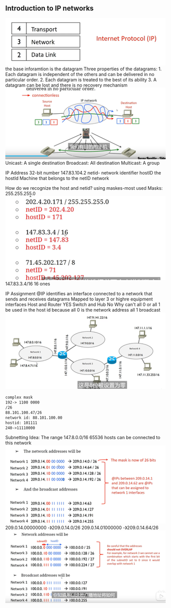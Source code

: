 ## Introduction to IP networks

![alt text](image.png)
the base inforamtion is the datagram
Three properties of the datagrams: 1. Each datagram is independent of the others and can be delivered in no particular order. 2. Each datagram is treated to the best of its ability 3. A datagram can be lost and there is no recovery mechanism
![alt text](image-1.png)
Unicast: A single destination
Broadcast: All destination
Multicast: A group

IP Address
32-bit number
147.83.104.2
netid- network identifier
hostID the hostId Machine that belongs to the netID network

How do we recognize the host and netid?
using maskes-most used
Masks:
255.255.255.0
![alt text](image-2.png)
147.83.3.4/16 16 ones

IP Assignment
@IP identifies an interface connected to a network that sends and receives datagrams
Mapped to layer 3 or highre equipment interfaces
Host and Router YES
Switch and Hub No
Why can't all 0 or all 1 be used in the host id
because all 0 is the network address
all 1 broadcast
![alt text](image-3.png)

    complex mask
    192-> 1100 0000
    /26
    88.101.100.47/26
    network id: 88.101.100.00
    hostid: 101111
    240->11110000

Subnetting
Idea: The range 147.8.0.0/16
65536 hosts can be connected to this network
![alt text](image-4.png)
209.0.14.00000000 -》209.0.14.0/26
209.0.14.01000000 -》209.0.14.64/26
![alt text](image-5.png)
